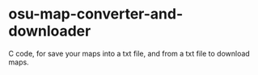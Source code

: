 # osu-map-converter-and-downloader
C code, for save your maps into a txt file, and from a txt file to download maps.
